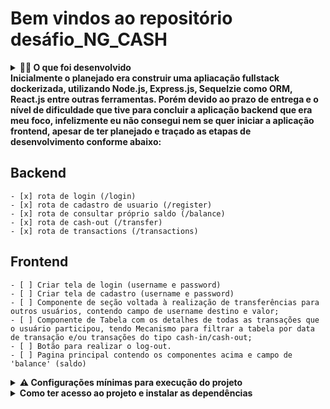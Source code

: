 # Bem vindos ao repositório desáfio_NG_CASH

<details>
<summary><strong>👨‍💻 O que foi desenvolvido</strong></summary><br />
    Foi desenvolvido uma aplicação onde a pessoa usuária pode ser capaz de criar uma conta, logar colocando os dados cadastrados e através do login, receber um token jwt para validar algumas regras de negócio. Cada nova conta cadastrada, devereceber um saldo de R$ 100. Após o usuário logado, ele deve poder consultar ao seu saldo, realizar transações entre pessoas cadastradas e vizualizar essas transações feitas e/ou recebidas, também podendo filtrar pela data que foi realizada.

    Toda a aplicação foi desenvolvida em typescript, seguindo os pilares da programação orientada à objeto e utilizado a arquitetura MSC, composta pelas camadas Model, Service e Controller. Todas as rotas do backend foram tratadas e validadas conforme as regras de negócio.
</details>

<strong>
    Inicialmente o planejado era construir uma apliacação fullstack dockerizada, utilizando Node.js, Express.js, Sequelzie como ORM, React.js entre outras ferramentas. Porém devido ao prazo de entrega e o nível de dificuldade que tive para concluir a aplicação backend que era meu foco, infelizmente eu não consegui nem se quer iniciar a aplicação frontend, apesar de ter planejado e traçado as etapas de desenvolvimento conforme abaixo:
</strong>

## Backend
    - [x] rota de login (/login) 
    - [x] rota de cadastro de usuario (/register) 
    - [x] rota de consultar próprio saldo (/balance) 
    - [x] rota de cash-out (/transfer)
    - [x] rota de transactions (/transactions)

## Frontend
    - [ ] Criar tela de login (username e password)
    - [ ] Criar tela de cadastro (username e password)
    - [ ] Componente de seção voltada à realização de transferências para outros usuários, contendo campo de username destino e valor;
    - [ ] Componente de Tabela com os detalhes de todas as transações que o usuário participou, tendo Mecanismo para filtrar a tabela por data de transação e/ou transações do tipo cash-in/cash-out;
    - [ ] Botão para realizar o log-out.
    - [ ] Pagina principal contendo os componentes acima e campo de 'balance' (saldo)

<details>
<summary><strong> ⚠️ Configurações mínimas para execução do projeto</strong></summary><br />

Na sua máquina você deve ter:
 - Node 
 - Docker
 - Docker-compose versão >=1.29.2
</details>

<details>
<summary><strong>Como ter acesso ao projeto e instalar as dependências</strong></summary><br />

    1. Entre na pasta do repositório que você acabou de clonar ou fazer o download do arquivo zip:
    * `cd pasta-do-repositório`

    2. Instale as dependências:
    *`npm install`

    3. Suba os imagens do servidor node e do banco de do docker-compose com o comando:
    *`docker-compose up -d`

    4. Após subir o container, roda as migrations com o comando:
    *`npm run db:reset`

    5. Por fim acesse o bash da imagem do node e deixe o aplicação rodando na porta 3001 com o comando abaixo, mas lembre-se de verificar se não existe outro processo rodando na mesma porta:
    *`npm run dev` 
</details>